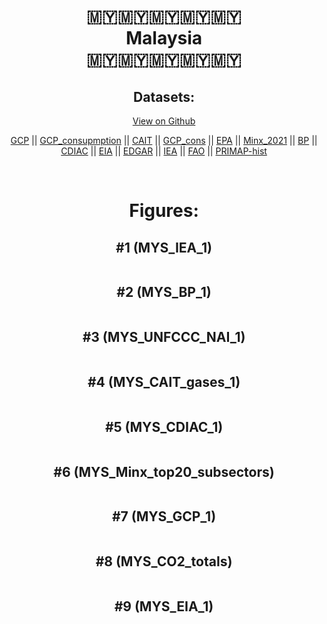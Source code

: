 
<center>
<h1 align="center">
🇲🇾🇲🇾🇲🇾🇲🇾🇲🇾
<br>
Malaysia
<br>
🇲🇾🇲🇾🇲🇾🇲🇾🇲🇾
</h1>
<h2>Datasets:</h2>
<p><a href="https://github.com/dquintani/GreenhouseData/tree/master/country_data/MYS_Malaysia/data">View on Github</a>
<br></p><p><a href="data/MYS_GCP.csv">GCP</a> || <a href="data/MYS_GCP_consupmption.csv">GCP_consupmption</a> || <a href="data/MYS_CAIT.csv">CAIT</a> || <a href="data/MYS_GCP_cons.csv">GCP_cons</a> || <a href="data/MYS_EPA.csv">EPA</a> || <a href="data/MYS_Minx_2021.csv">Minx_2021</a> || <a href="data/MYS_BP.csv">BP</a> || <a href="data/MYS_CDIAC.csv">CDIAC</a> || <a href="data/MYS_EIA.csv">EIA</a> || <a href="data/MYS_EDGAR.csv">EDGAR</a> || <a href="data/MYS_IEA.csv">IEA</a> || <a href="data/MYS_FAO.csv">FAO</a> || <a href="data/MYS_PRIMAP-hist.csv">PRIMAP-hist</a></p><p><br></p>
<h1>Figures:</h1><h2>#1 (MYS_IEA_1)</h2>
<p><img alt="" src="figures/MYS_IEA_1.png" /></p><h2>#2 (MYS_BP_1)</h2>
<p><img alt="" src="figures/MYS_BP_1.png" /></p><h2>#3 (MYS_UNFCCC_NAI_1)</h2>
<p><img alt="" src="figures/MYS_UNFCCC_NAI_1.png" /></p><h2>#4 (MYS_CAIT_gases_1)</h2>
<p><img alt="" src="figures/MYS_CAIT_gases_1.png" /></p><h2>#5 (MYS_CDIAC_1)</h2>
<p><img alt="" src="figures/MYS_CDIAC_1.png" /></p><h2>#6 (MYS_Minx_top20_subsectors)</h2>
<p><img alt="" src="figures/MYS_Minx_top20_subsectors.png" /></p><h2>#7 (MYS_GCP_1)</h2>
<p><img alt="" src="figures/MYS_GCP_1.png" /></p><h2>#8 (MYS_CO2_totals)</h2>
<p><img alt="" src="figures/MYS_CO2_totals.png" /></p><h2>#9 (MYS_EIA_1)</h2>
<p><img alt="" src="figures/MYS_EIA_1.png" /></p>